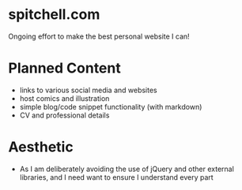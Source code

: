 # spitchell.com

Ongoing effort to make the best personal website I can!

# Planned Content

* links to various social media and websites
* host comics and illustration
* simple blog/code snippet functionality (with markdown)
* CV and professional details

# Aesthetic

* As I am deliberately avoiding the use of jQuery and other external libraries, and I need want to ensure I understand every part
